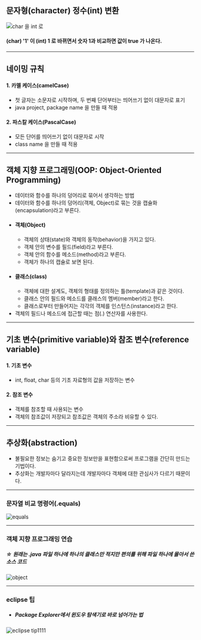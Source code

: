 ## 문자형(character) 정수(int) 변환

![char 을 int 로](https://github.com/LeeKangHo1/My-Java-study/assets/171015955/27f7cd7f-5635-42ee-accc-3b47ba08e30f)

#### (char) '1' 이 (int) 1 로 바뀌면서 숫자 1과 비교하면 값이 true 가 나온다.

---
## 네이밍 규칙
#### 1. 카멜 케이스(camelCase)
- 첫 글자는 소문자로 시작하며, 두 번째 단어부터는 띄어쓰기 없이 대문자로 표기
- java project, package name 을 만들 때 적용

#### 2. 파스칼 케이스(PascalCase)
- 모든 단어를 띄어쓰기 없이 대문자로 시작
- class name 을 만들 때 적용

---
## 객체 지향 프로그래밍(OOP: Object-Oriented Programming)
- 데이터와 함수를 하나의 덩어리로 묶어서 생각하는 방법
- 데이터와 함수를 하나의 덩어리(객체, Object)로 묶는 것을 캡슐화(encapsulation)라고 부른다.
- #### 객체(Object)
	- 객체의 상태(state)와 객체의 동작(behavior)을 가지고 있다.
	- 객체 안의 변수를 필드(field)라고 부른다.
	- 객체 안의 함수를 메소드(method)라고 부른다.
	- 객체가 하나의 캡슐로 보면 된다.
- #### 클래스(class)
	- 객체에 대한 설계도, 객체의 형태를 정의하는 틀(template)과 같은 것이다.
	- 클래스 안의 필드와 메소드를 클래스의 멤버(member)라고 한다.
	- 클래스로부터 만들어지는 각각의 객체를 인스턴스(instance)라고 한다.
- 객체의 필드나 메소드에 접근할 때는 점(.) 연산자를 사용한다.

---
## 기초 변수(primitive variable)와 참조 변수(reference variable)
#### 1. 기초 변수
- int, float, char 등의 기초 자료형의 값을 저장하는 변수

#### 2. 참조 변수
- 객체를 참조할 때 사용되는 변수
- 객체의 참조값이 저장되고 참조값은 객체의 주소라 비유할 수 있다.

---
## 추상화(abstraction)
- 불필요한 정보는 숨기고 중요한 정보만을 표현함으로써 프로그램을 간단히 만드는 기법이다.
- 추상화는 개발자마다 달라지는데 개발자마다 객체에 대한 관심사가 다르기 때문이다.

---

### 문자열 비교 명령어(.equals)

![equals](https://github.com/LeeKangHo1/My-Java-study/assets/171015955/424ef755-0498-4d6b-ad02-c2b45d94252f)

---
### 객체 지향 프로그래밍 연습
##### ☆ 원래는 .java 파일 하나에 하나의 클래스만 적지만 편의를 위해 파일 하나에 몰아서 쓴 소스 코드

![object](https://github.com/LeeKangHo1/My-Java-study/assets/171015955/14c91e29-e3a2-4087-9d9a-e8d3de670f0a)

---
### eclipse 팁
- ##### Package Explorer에서 윈도우 탐색기로 바로 넘어가는 법

![eclipse tip1111](https://github.com/LeeKangHo1/My-Java-study/assets/171015955/c9500986-59c9-4ff2-91a2-9ab54f32df73)
